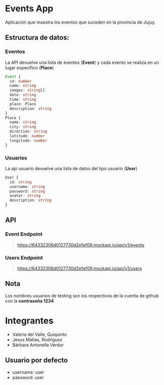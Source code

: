 # Events App
Aplicación que muestra los eventos que suceden en la provincia de Jujuy.

## Estructura de datos:
### Eventos
La API devuelve una lista de eventos (**Event**) y cada evento se realiza en un lugar especifico (**Place**)
```ts
Event {
  id: number
  name: string
  images: string[]
  date: string
  time: string
  place: Place
  description: string
}
Place {
  name: string
  city: string
  direction: string
  latitude: number
  longitude: number
}
```
### Usuarios
La api usuario devuelve una lista de datos del tipo usuario (**User**)
```ts
User {
  id: string
  username: string
  password: string
  avatar: string
  description: string
}
```
## API
### Event Endpoint
> https://64332306d0127730d2e1ef09.mockapi.io/api/v1/events

### Users Endpoint
> https://64332306d0127730d2e1ef09.mockapi.io/api/v1/users

## Nota
Los nombres usuarios de testing son los respectivos de la cuenta de github con la **contraseña 1234**

# Integrantes
- Valeria del Valle, Quiquinto
- Jesus Matias, Rodriguez
- Bárbara Antonella Verdur

## Usuario por defecto

- username: user
- password: user
